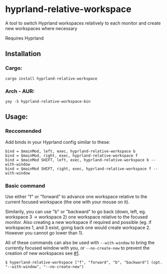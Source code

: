 # hyprland-relative-workspace

A tool to switch Hyprland workspaces relatively to each monitor and create new workspaces where necessary

Requires Hyprland

## Installation

### Cargo:
```
cargo install hyprland-relative-workspace
```

### Arch - AUR:
```
yay -S hyprland-relative-workspace-bin
```

## Usage:

### Reccomended

Add binds in your Hyprland config similar to these:
```Properties
bind = $mainMod, left, exec, hyprland-relative-workspace b
bind = $mainMod, right, exec, hyprland-relative-workspace f
bind = $mainMod SHIFT, left, exec, hyprland-relative-workspace b --with-window
bind = $mainMod SHIFT, right, exec, hyprland-relative-workspace f --with-window
```

### Basic command

Use either "f" or "forward" to advance one workspace relative to the current focused workspace (the one with your mouse on it).

Similarily, you can use "b" or "backward" to go back (down, left, eg. workspace 3 -> workspace 2) one workspace relative to the focused monitor. Also creating a new workspace if required and possible (eg. if workspaces 1, and 3 exist, going back one would create workspace 2. However you cannot go lower than 1).

All of these commands can also be used with ``--with-window`` to bring the currently focused window with you, or ``--no-create-new`` to prevent the creation of new workspaces see [#1](https://github.com/CheesyPhoenix/hyprland-relative-workspace/issues/1).

```
$ hyperland-relative-workspace ["f", "forward", "b", "backward"] (opt. "--with-window", "--no-create-new")
```